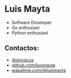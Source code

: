 # Luis Mayta

* Software Developer
* Go enthusiast
* Python enthusiast

## Contactos:

- [@slovacus](https://twitter.com/slovacus)
- [github.com/luismayta](https://github.com/luismayta)
- [wakatime.com/@luismayta](https://wakatime.com/@luismayta)

